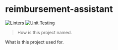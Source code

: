 # reimbursement-assistant

[![Linters](https://github.com/mrchi/reimbursement-assistant/actions/workflows/linting.yaml/badge.svg)](https://github.com/mrchi/reimbursement-assistant/actions/workflows/linting.yaml)
[![Unit Testing](https://github.com/mrchi/reimbursement-assistant/actions/workflows/unittest.yaml/badge.svg)](https://github.com/mrchi/reimbursement-assistant/actions/workflows/unittest.yaml)

> How is this project named.

What is this project used for.
